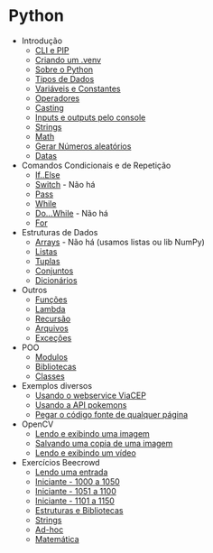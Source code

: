 # Python

- Introdução
    - [CLI e PIP](estudos/linha-comando.md)
    - [Criando um .venv](estudos/venv.md)
    - [Sobre o Python](estudos/about.md)
    - [Tipos de Dados](estudos/tipos.md)
    - [Variáveis e Constantes](estudos/variaveis-constantes.md)
    - [Operadores](estudos/operadores.md)
    - [Casting](estudos/casting.md)
    - [Inputs e outputs pelo console](estudos/input-output.md)
    - [Strings](estudos/strings.md)
    - [Math](estudos/math.md)
    - [Gerar Números aleatórios](estudos/aleatorios.md)
    - [Datas](estudos/datas.md)
- Comandos Condicionais e de Repetição
    - [If..Else](estudos/if-else.md)
    - [Switch](estudos/#) - Não há
    - [Pass](estudos/pass.md)
    - [While](estudos/while.md)
    - [Do...While](estudos/#) - Não há
    - [For](estudos/for.md)
- Estruturas de Dados
    - [Arrays](estudos/#) - Não há (usamos listas ou lib NumPy)
    - [Listas](estudos/listas.md)
    - [Tuplas](estudos/tuplas.md)
    - [Conjuntos](estudos/conjuntos.md)
    - [Dicionários](estudos/dicionarios.md)
- Outros
    - [Funções](estudos/funcoes.md)
    - [Lambda](estudos/lambda.md)
    - [Recursão](estudos/recursao.md)
    - [Arquivos](estudos/arquivos.md)
    - [Exceções](estudos/excecoes.md)
- POO
    - [Modulos](estudos/modulos.md)
    - [Bibliotecas](estudos/bibliotecas.md)
    - [Classes](estudos/classes.md)
- Exemplos diversos
    - [Usando o webservice ViaCEP](estudos/ex-viacep.md)
    - [Usando a API pokemons](estudos/ex-pokemon.md)
    - [Pegar o código fonte de qualquer página](estudos/ex-source-code.md)
- OpenCV
    - [Lendo e exibindo uma imagem](estudos/opencv/lendo-exibindo-imagem.md)
    - [Salvando uma copia de uma imagem](estudos/opencv/salvando-copia-imagem.md)
    - [Lendo e exibindo um vídeo](estudos/opencv/lendo-exibindo-video.md)    
- Exercícios Beecrowd
    - [Lendo uma entrada](estudos/beecrowd/lendo-entradas.md)
    - [Iniciante - 1000 a 1050](estudos/beecrowd/iniciante-1000-1050.md)
    - [Iniciante - 1051 a 1100](estudos/beecrowd/iniciante-1051-1100.md)
    - [Iniciante - 1101 a 1150](estudos/beecrowd/iniciante-1101-1150.md)
    - [Estruturas e Bibliotecas](estudos/beecrowd/estruturas-e-bibliotecas.md)
    - [Strings](estudos/beecrowd/strings.md)
    - [Ad-hoc](estudos/beecrowd/adhoc.md)
    - [Matemática](estudos/beecrowd/matematica.md)       